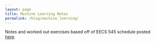 ```yaml
---
layout: page
title: Machine Learning Notes
permalink: /blog/machine_learning/
---
```


Notes and worked out exercises based off of EECS 545 schedule posted [here](). 

